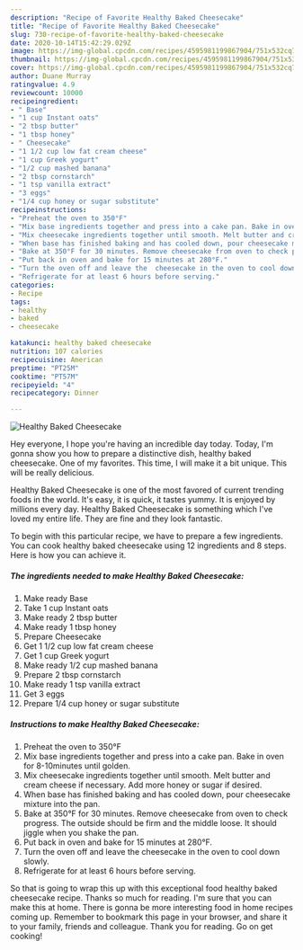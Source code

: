 ```yaml
---
description: "Recipe of Favorite Healthy Baked Cheesecake"
title: "Recipe of Favorite Healthy Baked Cheesecake"
slug: 730-recipe-of-favorite-healthy-baked-cheesecake
date: 2020-10-14T15:42:29.029Z
image: https://img-global.cpcdn.com/recipes/4595981199867904/751x532cq70/healthy-baked-cheesecake-recipe-main-photo.jpg
thumbnail: https://img-global.cpcdn.com/recipes/4595981199867904/751x532cq70/healthy-baked-cheesecake-recipe-main-photo.jpg
cover: https://img-global.cpcdn.com/recipes/4595981199867904/751x532cq70/healthy-baked-cheesecake-recipe-main-photo.jpg
author: Duane Murray
ratingvalue: 4.9
reviewcount: 10000
recipeingredient:
- " Base"
- "1 cup Instant oats"
- "2 tbsp butter"
- "1 tbsp honey"
- " Cheesecake"
- "1 1/2 cup low fat cream cheese"
- "1 cup Greek yogurt"
- "1/2 cup mashed banana"
- "2 tbsp cornstarch"
- "1 tsp vanilla extract"
- "3 eggs"
- "1/4 cup honey or sugar substitute"
recipeinstructions:
- "Preheat the oven to 350°F"
- "Mix base ingredients together and press into a cake pan. Bake in oven for 8-10minutes until golden."
- "Mix cheesecake ingredients together until smooth. Melt butter and cream cheese if necessary. Add more honey or sugar if desired."
- "When base has finished baking and has cooled down, pour cheesecake mixture into the pan."
- "Bake at 350°F for 30 minutes. Remove cheesecake from oven to check progress. The outside should be firm and the middle loose. It should jiggle when you shake the pan."
- "Put back in oven and bake for 15 minutes at 280°F."
- "Turn the oven off and leave the  cheesecake in the oven to cool down slowly."
- "Refrigerate for at least 6 hours before serving."
categories:
- Recipe
tags:
- healthy
- baked
- cheesecake

katakunci: healthy baked cheesecake 
nutrition: 107 calories
recipecuisine: American
preptime: "PT25M"
cooktime: "PT57M"
recipeyield: "4"
recipecategory: Dinner

---
```



![Healthy Baked Cheesecake](https://img-global.cpcdn.com/recipes/4595981199867904/751x532cq70/healthy-baked-cheesecake-recipe-main-photo.jpg)

Hey everyone, I hope you're having an incredible day today. Today, I'm gonna show you how to prepare a distinctive dish, healthy baked cheesecake. One of my favorites. This time, I will make it a bit unique. This will be really delicious.



Healthy Baked Cheesecake is one of the most favored of current trending foods in the world. It's easy, it is quick, it tastes yummy. It is enjoyed by millions every day. Healthy Baked Cheesecake is something which I've loved my entire life. They are fine and they look fantastic.


To begin with this particular recipe, we have to prepare a few ingredients. You can cook healthy baked cheesecake using 12 ingredients and 8 steps. Here is how you can achieve it.

<!--inarticleads1-->

##### The ingredients needed to make Healthy Baked Cheesecake:

1. Make ready  Base
1. Take 1 cup Instant oats
1. Make ready 2 tbsp butter
1. Make ready 1 tbsp honey
1. Prepare  Cheesecake
1. Get 1 1/2 cup low fat cream cheese
1. Get 1 cup Greek yogurt
1. Make ready 1/2 cup mashed banana
1. Prepare 2 tbsp cornstarch
1. Make ready 1 tsp vanilla extract
1. Get 3 eggs
1. Prepare 1/4 cup honey or sugar substitute




<!--inarticleads2-->

##### Instructions to make Healthy Baked Cheesecake:

1. Preheat the oven to 350°F
1. Mix base ingredients together and press into a cake pan. Bake in oven for 8-10minutes until golden.
1. Mix cheesecake ingredients together until smooth. Melt butter and cream cheese if necessary. Add more honey or sugar if desired.
1. When base has finished baking and has cooled down, pour cheesecake mixture into the pan.
1. Bake at 350°F for 30 minutes. Remove cheesecake from oven to check progress. The outside should be firm and the middle loose. It should jiggle when you shake the pan.
1. Put back in oven and bake for 15 minutes at 280°F.
1. Turn the oven off and leave the  cheesecake in the oven to cool down slowly.
1. Refrigerate for at least 6 hours before serving.




So that is going to wrap this up with this exceptional food healthy baked cheesecake recipe. Thanks so much for reading. I'm sure that you can make this at home. There is gonna be more interesting food in home recipes coming up. Remember to bookmark this page in your browser, and share it to your family, friends and colleague. Thank you for reading. Go on get cooking!
